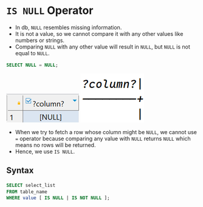 # `IS NULL` Operator

- In db, `NULL` resembles missing information.
- It is not a value, so we cannot compare it with any other values like numbers or strings.
- Comparing `NULL` with any other value will result in `NULL`, but `NULL` is not equal to `NULL`.

```sql
SELECT NULL = NULL;
```

![Alt text](images/image-17.png)
![Alt text](images/image-18.png)

- When we try to fetch a row whose column might be `NULL`, we cannot use `=` operator because comparing any value with `NULL` returns `NULL` which means no rows will be returned.
- Hence, we use `IS NULL`.

## Syntax

```sql
SELECT select_list
FROM table_name
WHERE value [ IS NULL | IS NOT NULL ];
```
